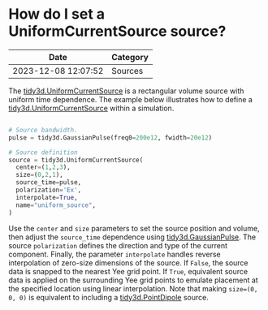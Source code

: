 # How do I set a UniformCurrentSource source?

| Date       | Category    |
|------------|-------------|
| 2023-12-08 12:07:52 | Sources |


The [tidy3d.UniformCurrentSource](https://docs.flexcompute.com/projects/tidy3d/en/latest/_autosummary/tidy3d.UniformCurrentSource.html) is a rectangular volume source with uniform time dependence. The example below illustrates how to define a [tidy3d.UniformCurrentSource](https://docs.flexcompute.com/projects/tidy3d/en/latest/_autosummary/tidy3d.UniformCurrentSource.html) within a simulation.



```python

# Source bandwidth.
pulse = tidy3d.GaussianPulse(freq0=200e12, fwidth=20e12)

# Source definition
source = tidy3d.UniformCurrentSource(
  center=(1,2,3),
  size=(0,2,1),
  source_time=pulse,
  polarization='Ex',
  interpolate=True,
  name="uniform_source",
)

```



Use the `center` and `size` parameters to set the source position and volume, then adjust the `source_time` dependence using [tidy3d.GaussianPulse](https://docs.flexcompute.com/projects/tidy3d/en/latest/_autosummary/tidy3d.GaussianPulse.html). The source `polarization` defines the direction and type of the current component. Finally, the parameter `interpolate` handles reverse interpolation of zero-size dimensions of the source. If `False`, the source data is snapped to the nearest Yee grid point. If `True`, equivalent source data is applied on the surrounding Yee grid points to emulate placement at the specified location using linear interpolation. Note that making `size=(0, 0, 0)` is equivalent to including a [tidy3d.PointDipole](https://docs.flexcompute.com/projects/tidy3d/en/latest/_autosummary/tidy3d.PointDipole.html) source.
